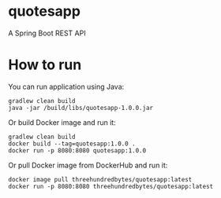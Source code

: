 # quotesapp

A Spring Boot REST API

# How to run

You can run application using Java:

    gradlew clean build
    java -jar /build/libs/quotesapp-1.0.0.jar

Or build Docker image and run it:

    gradlew clean build
    docker build --tag=quotesapp:1.0.0 .
    docker run -p 8080:8080 quotesapp:1.0.0

Or pull Docker image from DockerHub and run it:

    docker image pull threehundredbytes/quotesapp:latest
    docker run -p 8080:8080 threehundredbytes/quotesapp:latest

